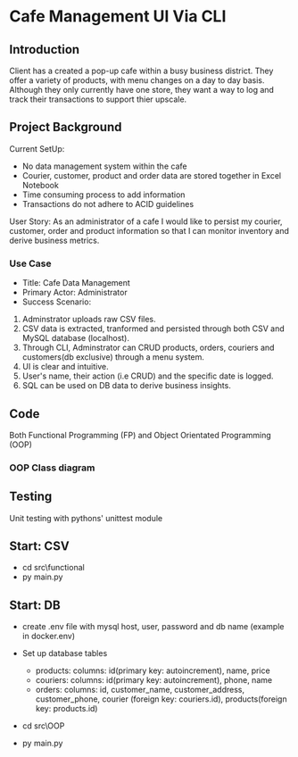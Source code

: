 # Cafe Management UI Via CLI

## Introduction

Client has a created a pop-up cafe within a busy business district. They offer a variety of products, with menu changes on a day to day basis. Although they only currently have one store, they want a way to log and track their transactions to support thier upscale.

## Project Background
Current SetUp:
- No data management system within the cafe
- Courier, customer, product and order data are stored together in Excel Notebook
- Time consuming process to add information
- Transactions do not adhere to ACID guidelines

User Story:
As an administrator of a cafe I would like to persist my courier, customer, order and product information so that I can monitor inventory and derive business metrics.

### Use Case
- Title: Cafe Data Management 
- Primary Actor: Administrator
- Success Scenario: 
1. Adminstrator uploads raw CSV files. 
2. CSV data is extracted, tranformed and persisted through both CSV and MySQL database (localhost). 
3. Through CLI, Adminstrator can CRUD products, orders, couriers and customers(db exclusive) through a menu system. 
4. UI is clear and intuitive. 
5. User's name, their action (i.e CRUD) and the specific date is logged.
6. SQL can be used on DB data to derive business insights.

## Code 
Both Functional Programming (FP) and Object Orientated Programming (OOP)

### OOP Class diagram



## Testing
Unit testing with pythons' unittest module

## Start: CSV
- cd src\functional
- py main.py

## Start: DB
- create .env file with mysql host, user, password and db name (example in docker\.env)

- Set up database tables
    - products: 
        columns: id(primary key: autoincrement), name, price
    - couriers:
        columns: id(primary key: autoincrement), phone, name
    - orders:
        columns: id, customer_name, customer_address, customer_phone, courier (foreign key: couriers.id), products(foreign key: products.id)

- cd src\OOP
- py main.py

